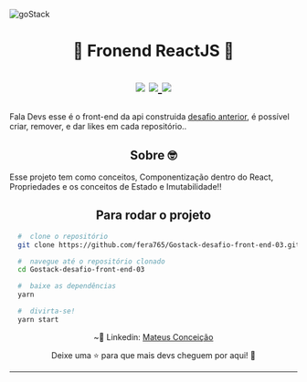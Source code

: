 ![goStack](.github/gostack.png)
<h1 align="center">
  🚀 Fronend ReactJS 🚀
  <p align="center">
  <img src="https://img.shields.io/badge/tech-front--end-green" />

  <a href="https://reactjs.org/">
    <img src="https://img.shields.io/badge/framework-reactjs-blue" />
  </a>

  <a href="https://github.com/Rocketseat">
    <img src="https://img.shields.io/badge/source-rocketseat-blueviolet" />
  </a>
  </p>
</h1>
<p>
  Fala Devs esse é o front-end da api construida <a href="https://github.com/fera765/Gostack-desafio-02">desafio anterior</a>, é possível criar, remover, e dar likes em cada repositório..
</p>

<h2 align="center">
  Sobre 🤓
</h2>

<p>
  Esse projeto tem como conceitos, Componentização dentro do React, Propriedades e os conceitos de Estado e Imutabilidade!!
</p>

<h2 align="center">
  Para rodar o projeto
</h2>

```bash
  #  clone o repositório
  git clone https://github.com/fera765/Gostack-desafio-front-end-03.git

  #  navegue até o repositório clonado
  cd Gostack-desafio-front-end-03

  #  baixe as dependências
  yarn

  #  divirta-se!
  yarn start
```
<p align="center">
  ~💜  Linkedin: <a href="https://www.linkedin.com/in/lord775/">Mateus Conceição</a>
</p>

<p align="center">
  Deixe uma ⭐ para que mais devs cheguem por aqui! 🚀
</p>

<hr>
